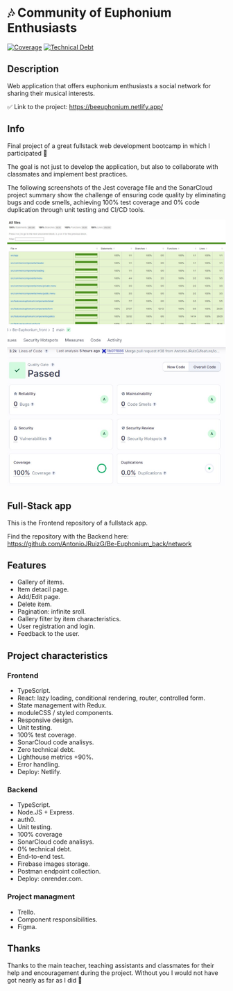# 🎶 Community of Euphonium Enthusiasts

[![Coverage](https://sonarcloud.io/api/project_badges/measure?project=isdi-coders-2023_Antonio-Ruiz-Final-Project-front-202301-mad&metric=coverage)](https://sonarcloud.io/summary/new_code?id=isdi-coders-2023_Antonio-Ruiz-Final-Project-front-202301-mad)
[![Technical Debt](https://sonarcloud.io/api/project_badges/measure?project=isdi-coders-2023_Antonio-Ruiz-Final-Project-front-202301-mad&metric=sqale_index)](https://sonarcloud.io/summary/new_code?id=isdi-coders-2023_Antonio-Ruiz-Final-Project-front-202301-mad)

## Description

Web application that offers euphonium enthusiasts a social network for sharing their musical interests.

✅ Link to the project: <https://beeuphonium.netlify.app/>

## Info

Final project of a great fullstack web development bootcamp in which I participated 🚀

The goal is not just to develop the application, but also to collaborate with classmates and implement best practices.

The following screenshots of the Jest coverage file and the SonarCloud project summary show the challenge of ensuring code quality by eliminating bugs and code smells, achieving 100% test coverage and 0% code duplication through unit testing and CI/CD tools.

![Test coverage](readmeimages/jest_screenshot.jpg)
![Test coverage](readmeimages/sonar_screenshot.jpg)

## Full-Stack app

This is the Frontend repository of a fullstack app.

Find the repository with the Backend here:
<https://github.com/AntonioJRuizG/Be-Euphonium_back/network>

## Features

- Gallery of items.
- Item detacil page.
- Add/Edit page.
- Delete item.
- Pagination: infinite sroll.
- Gallery filter by item characteristics.
- User registration and login.
- Feedback to the user.

## Project characteristics

### Frontend

- TypeScript.
- React: lazy loading, conditional rendering, router, controlled form.
- State management with Redux.
- moduleCSS / styled components.
- Responsive design.
- Unit testing.
- 100% test coverage.
- SonarCloud code analisys.
- Zero technical debt.
- Lighthouse metrics +90%.
- Error handling.
- Deploy: Netlify.

### Backend

- TypeScript.
- Node.JS + Express.
- auth0.
- Unit testing.
- 100% coverage
- SonarCloud code analisys.
- 0% technical debt.
- End-to-end test.
- Firebase images storage.
- Postman endpoint collection.
- Deploy: onrender.com.

### Project managment

- Trello.
- Component responsibilities.
- Figma.

## Thanks

Thanks to the main teacher, teaching assistants and classmates for their help and encouragement during the project. Without you I would not have got nearly as far as I did 🎉
